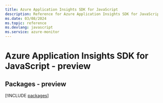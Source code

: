 ```yaml
---
title: Azure Application Insights SDK for JavaScript
description: Reference for Azure Application Insights SDK for JavaScript
ms.date: 03/08/2024
ms.topic: reference
ms.devlang: javascript
ms.service: azure-monitor
---
```

# Azure Application Insights SDK for JavaScript - preview
## Packages - preview
[!INCLUDE [packages](application-insights-index.md)]